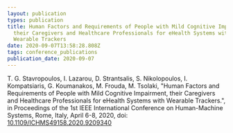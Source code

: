 ```yaml
---
layout: publication
types: publication
title: Human Factors and Requirements of People with Mild Cognitive Impairment,
  their Caregivers and Healthcare Professionals for eHealth Systems with
  Wearable Trackers
date: 2020-09-07T13:58:28.808Z
tags: conference_publications
publication_date: 2020-09-07
---
```

T. G. Stavropoulos, I. Lazarou, D. Strantsalis, S. Nikolopoulos, I. Kompatsiaris, G. Koumanakos, M. Frouda, M. Tsolaki, "Human Factors and Requirements of People with Mild Cognitive Impairment, their Caregivers and Healthcare Professionals for eHealth Systems with Wearable Trackers.", in Proceedings of the 1st IEEE International Conference on Human-Machine Systems, Rome, Italy, April 6-8, 2020, doi: [10.1109/ICHMS49158.2020.9209340](https://ieeexplore.ieee.org/document/9209340)